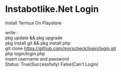 # Instabotlike.Net Login
Install Termux On Playstore

write :<br>
pkg update && pkg upgrade<br>
pkg install git && pkg install php<br>
git clone https://github.com/morscheck/login/login.git<br>
php login/login.php<br>
insert username and password<br>
Status: True(Successfully) False(Can't Login)<br>
